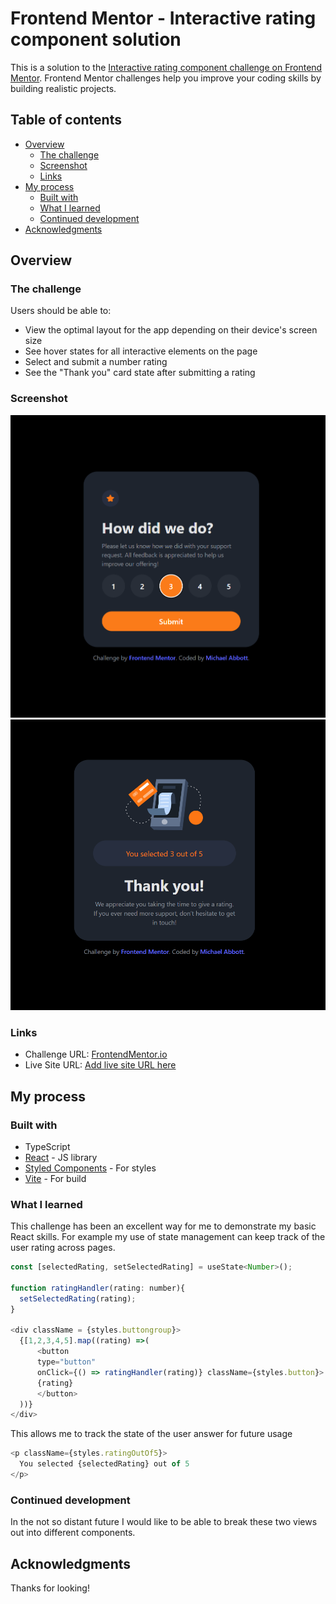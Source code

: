 # Frontend Mentor - Interactive rating component solution

This is a solution to the [Interactive rating component challenge on Frontend Mentor](https://www.frontendmentor.io/challenges/interactive-rating-component-koxpeBUmI). Frontend Mentor challenges help you improve your coding skills by building realistic projects. 

## Table of contents

- [Overview](#overview)
  - [The challenge](#the-challenge)
  - [Screenshot](#screenshot)
  - [Links](#links)
- [My process](#my-process)
  - [Built with](#built-with)
  - [What I learned](#what-i-learned)
  - [Continued development](#continued-development)
- [Acknowledgments](#acknowledgments)


## Overview

### The challenge

Users should be able to:

- View the optimal layout for the app depending on their device's screen size
- See hover states for all interactive elements on the page
- Select and submit a number rating
- See the "Thank you" card state after submitting a rating

### Screenshot

![](./Screenshots/1.PNG)
![](./Screenshots/2.PNG)


### Links

- Challenge URL: [FrontendMentor.io](https://www.frontendmentor.io/challenges/interactive-rating-component-koxpeBUmI)
- Live Site URL: [Add live site URL here](https://your-live-site-url.com)

## My process

### Built with

- TypeScript
- [React](https://reactjs.org/) - JS library
- [Styled Components](https://styled-components.com/) - For styles
- [Vite](https://vitejs.dev/) - For build


### What I learned

This challenge has been an excellent way for me to demonstrate my basic React skills. For example my use of state management can keep track of the user rating across pages. 

```js
const [selectedRating, setSelectedRating] = useState<Number>();

function ratingHandler(rating: number){
  setSelectedRating(rating);
}

<div className = {styles.buttongroup}>
  {[1,2,3,4,5].map((rating) =>(
      <button
      type="button"
      onClick={() => ratingHandler(rating)} className={styles.button}>
      {rating}
      </button>
  ))}
</div>
```

This allows me to track the state of the user answer for future usage

```js
<p className={styles.ratingOutOf5}> 
  You selected {selectedRating} out of 5
</p>
```

### Continued development

In the not so distant future I would like to be able to break these two views out into different components. 


## Acknowledgments

Thanks for looking!

